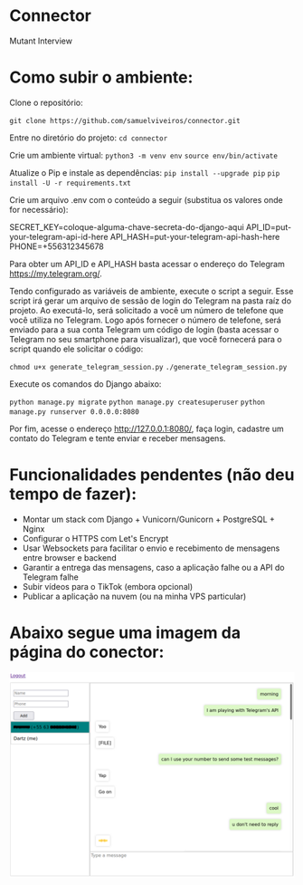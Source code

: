 # Connector
Mutant Interview

# Como subir o ambiente:

Clone o repositório:

`git clone https://github.com/samuelviveiros/connector.git`

Entre no diretório do projeto:
`cd connector`

Crie um ambiente virtual:
`python3 -m venv env`
`source env/bin/activate`

Atualize o Pip e instale as dependências:
`pip install --upgrade pip`
`pip install -U -r requirements.txt`

Crie um arquivo .env com o conteúdo a seguir (substitua os valores onde for necessário):

SECRET_KEY=coloque-alguma-chave-secreta-do-django-aqui
API_ID=put-your-telegram-api-id-here
API_HASH=put-your-telegram-api-hash-here
PHONE=+556312345678

Para obter um API_ID e API_HASH basta acessar o endereço do Telegram https://my.telegram.org/.

Tendo configurado as variáveis de ambiente, execute o script a seguir. Esse script irá gerar um arquivo de sessão de login do Telegram na pasta raíz do projeto. Ao executá-lo, será solicitado a você um número de telefone que você utiliza no Telegram. Logo após fornecer o número de telefone, será enviado para a sua conta Telegram um código de login (basta acessar o Telegram no seu smartphone para visualizar), que você fornecerá para o script quando ele solicitar o código:

`chmod u+x generate_telegram_session.py`
`./generate_telegram_session.py`

Execute os comandos do Django abaixo:

`python manage.py migrate`
`python manage.py createsuperuser`
`python manage.py runserver 0.0.0.0:8080`

Por fim, acesse o endereço http://127.0.0.1:8080/, faça login, cadastre um contato do Telegram e tente enviar e receber mensagens.

# Funcionalidades pendentes (não deu tempo de fazer):
- Montar um stack com Django + Vunicorn/Gunicorn + PostgreSQL + Nginx
- Configurar o HTTPS com Let's Encrypt
- Usar Websockets para facilitar o envio e recebimento de mensagens entre browser e backend
- Garantir a entrega das mensagens, caso a aplicação falhe ou a API do Telegram falhe
- Subir vídeos para o TikTok (embora opcional)
- Publicar a aplicação na nuvem (ou na minha VPS particular)

# Abaixo segue uma imagem da página do conector:
![alt text](.mockups/mvp-chatbox-page.png)

